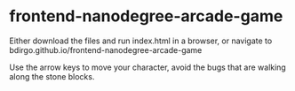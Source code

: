 frontend-nanodegree-arcade-game
===============================

Either download the files and run index.html in a browser, or navigate to bdirgo.github.io/frontend-nanodegree-arcade-game

Use the arrow keys to move your character, avoid the bugs that are walking along the stone blocks.

